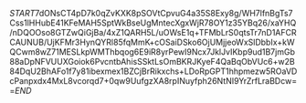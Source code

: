 $START$7dONsCT4pD7k0qZvKXK8pSOVtCpvuG4a35S8Exy8g/WH7lfnBgTs7Css1lHHubE41KFeMAH5SptWkBseUgMntecXgxWjR78OY1z35YBq26/xaYHQ/nDQOOso8GTZwQiGjBa/4xZ1QARH5L/uOWsE1q+TFMbLrS0qtsTr7nD1AFCRCAUNUB/UjKFMr3HynQYRl85fqMmK+cOSaiDSko6OjUMjjeoWxSlDbbIx+kWQCwm8wZ71MESLkpWMThbqog6E9iR8yrPewI9Ncx7JklJvIKbp9ud1B7jmGb88aDpNFVUUXGoiok6PvcntbAhisSSktLsOmBKRJKyeF4QaBqObVUc6+w2B84DqU2BhAFo1f7y81ibexmex1BZCjBrRikxchs+LDoRpGPT1hhpmezw5ROaVDcPanpxdx4MxL8vcorqd7+0qw9UufgzXA8rpINuyfph26NtNI9YrZrfLraBDcw==$END$